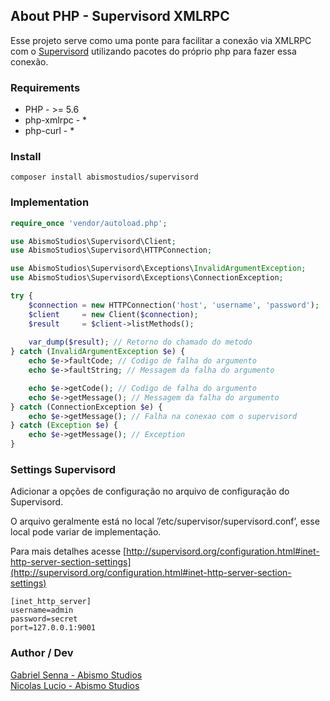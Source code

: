 ## About PHP - Supervisord XMLRPC

Esse projeto serve como uma ponte para facilitar a conexão via XMLRPC com o [Supervisord](http://supervisord.org) 
utilizando pacotes do próprio php para fazer essa conexão.

### Requirements

- PHP - >= 5.6
- php-xmlrpc - *
- php-curl   - *

### Install

```
composer install abismostudios/supervisord
```

### Implementation

```php
require_once 'vendor/autoload.php';

use AbismoStudios\Supervisord\Client;
use AbismoStudios\Supervisord\HTTPConnection;

use AbismoStudios\Supervisord\Exceptions\InvalidArgumentException;
use AbismoStudios\Supervisord\Exceptions\ConnectionException;

try {
    $connection = new HTTPConnection('host', 'username', 'password');
    $client     = new Client($connection);
    $result     = $client->listMethods();
    
    var_dump($result); // Retorno do chamado do metodo
} catch (InvalidArgumentException $e) {
    echo $e->faultCode; // Codigo de falha do argumento
    echo $e->faultString; // Messagem da falha do argumento

    echo $e->getCode(); // Codigo de falha do argumento
    echo $e->getMessage(); // Messagem da falha do argumento
} catch (ConnectionException $e) {
    echo $e->getMessage(); // Falha na conexao com o supervisord
} catch (Exception $e) {
    echo $e->getMessage(); // Exception
}
```

### Settings Supervisord

Adicionar a opções de configuração no arquivo de configuração do Supervisord.

O arquivo geralmente está no local ’/etc/supervisor/supervisord.conf’, esse local pode variar de implementação.

Para mais detalhes acesse [http://supervisord.org/configuration.html#inet-http-server-section-settings](http://supervisord.org/configuration.html#inet-http-server-section-settings)

```
[inet_http_server]
username=admin
password=secret
port=127.0.0.1:9001
```

### Author / Dev
[Gabriel Senna - Abismo Studios](https://abismostudios.com/)<br>
[Nicolas Lucio - Abismo Studios](https://abismostudios.com/)
